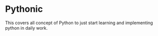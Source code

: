 # Pythonic
This covers all concept of Python to just start learning and implementing python in daily work.
